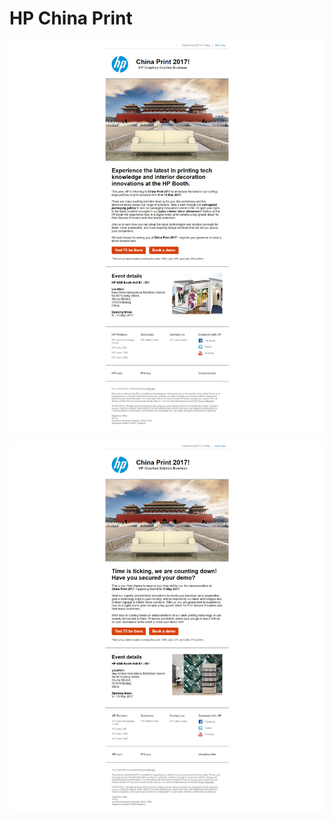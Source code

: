 # HP China Print

![Launching eDM](https://github.com/gbjack/HP-China-Print/blob/master/images/screenshot.png)

![Reminder eDM](https://github.com/gbjack/HP-China-Print/blob/master/images/screenshot-reminder.png)
